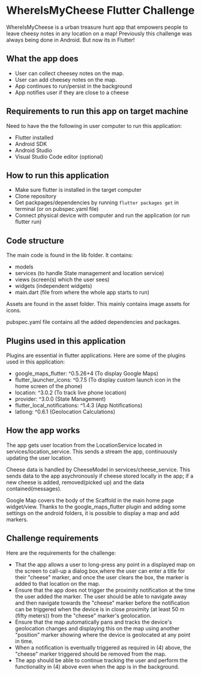 # WhereIsMyCheese Flutter Challenge

 WhereIsMyCheese is a urban treasure hunt app that empowers people to leave cheesy notes in any location on a map! Previously this challenge was always being done in Android. But now its in Flutter!
 
## What the app does

- User can collect cheesey notes on the map.
- User can add cheesey notes on the map.
- App continues to run/persist in the background
- App notifies user if they are close to a cheese


## Requirements to run this app on target machine

Need to have the the following in user computer to run this application:
 - Flutter installed
 - Android SDK
 - Android Studio
 - Visual Studio Code editor (optional)
 
## How to run this application
- Make sure flutter is installed in the target computer
- Clone repository
- Get packpages/dependencies by running ```flutter packages get``` in terminal (or on pubspec.yaml file)
- Connect physical device with computer and run the application (or run flutter run)

## Code structure

The main code is found in the lib folder. It contains:
- models
- services (to handle State management and location service)
- views (screen(s) which the user sees)
- widgets (independent widgets)
- main.dart (file from where the whole app starts to run)

Assets are found in the asset folder. This mainly contains image assets for icons.

pubspec.yaml file contains all the added dependencies and packages.
 
## Plugins used in this application

Plugins are essential in flutter applications. Here are some of the plugins used in this application: 
 - google_maps_flutter: ^0.5.26+4 (To display Google Maps)
 - flutter_launcher_icons: ^0.7.5 (To display custom launch icon in the home screen of the phone)
 - location: ^3.0.2 (To track live phone location)
 - provider: ^3.0.0 (State Management)
 - flutter_local_notifications: ^1.4.3 (App Notifications)
 - latlong: ^0.6.1 (Geolocation Calculations)
 
## How the app works
The app gets user location from the LocationService located in services/location_service. This sends a stream the app, continuously updating the user location.

Cheese data is handled by CheeseModel in services/cheese_service. This sends data to the app asychronously if cheese stored locally in the app; if a new cheese is added, removed(picked up) and the data contained(messages).

Google Map covers the body of the Scaffold in the main home page widget/view. Thanks to the google_maps_flutter plugin and adding some settings on the android folders, it is possible to display a map and add markers.

## Challenge requirements
Here are the requirements for the challenge:

- That the app allows a user to long-press any point in a displayed map on the screen to call-up a dialog box,where the user can enter a title for their "cheese" marker, and once the user clears the box, the marker is added to that location on the map.
- Ensure that the app does not trigger the proximity notification at the time the user added the marker. The user should be able to navigate away and then navigate towards the "cheese" marker before the notification can be triggered when the device is in close proximity (at least 50 m (fifty meters)) from the "cheese" marker's geolocation.
- Ensure that the map automatically pans and tracks the device's geolocation changes and displaying this on the map using another "position" marker showing where the device is geolocated at any point in time.
- When a notification is eventually triggered as required in (4) above, the "cheese" marker triggered should be removed from the map.
- The app should be able to continue tracking the user and perform the functionality in (4) above even when the app is in the background.
